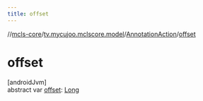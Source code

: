 ```yaml
---
title: offset
---
```

//[mcls-core](../../../index.html)/[tv.mycujoo.mclscore.model](../index.html)/[AnnotationAction](index.html)/[offset](offset.html)



# offset



[androidJvm]\
abstract var [offset](offset.html): [Long](https://kotlinlang.org/api/latest/jvm/stdlib/kotlin/-long/index.html)




